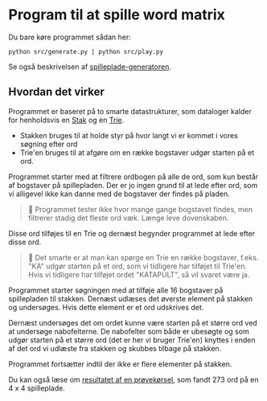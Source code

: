 # Program til at spille word matrix

Du bare køre programmet sådan her:

```
python src/generate.py | python src/play.py
```

Se også beskrivelsen af [spilleplade-generatoren](./GENERATE.md).

## Hvordan det virker

Programmet er baseret på to smarte datastrukturer, som dataloger kalder for
henholdsvis en [Stak](https://en.wikipedia.org/wiki/Stack_(abstract_data_type))
og en [Trie](https://en.wikipedia.org/wiki/Trie).

- Stakken bruges til at holde styr på hvor langt vi er kommet i vores søgning efter ord
- Trie'en bruges til at afgøre om en række bogstaver udgør starten på et ord.

Programmet starter med at filtrere ordbogen på alle de ord, som kun består af bogstaver
på spillepladen. Der er jo ingen grund til at lede efter ord, som vi alligevel
ikke kan danne med de bogstaver der findes på pladen.

> 👑 Programmet tester ikke hvor mange gange bogstavet findes, men filtrerer stadig det fleste ord væk. Længe leve dovenskaben.

Disse ord tilføjes til en Trie og dernæst begynder programmet at lede efter disse ord.

> 👑 Det smarte er at man kan spørge en Trie en række bogstaver, f.eks. "KA" udgør starten
på et ord, som vi tidligere har tilføjet til Trie'en. Hvis vi tidligere har tilføjet ordet "KATAPULT", så
vil svaret være ja.

Programmet starter søgningen med at tilføje alle 16 bogstaver på spillepladen til stakken. Dernæst udlæses det øverste element på stakken og undersøges. Hvis dette element er et ord udskrives det.

Dernæst undersøges det om ordet kunne være starten på et større ord ved at undersøge nabofelterne.
De nabofelter som både er ubesøgte og som udgør starten på et større ord (det er her vi bruger Trie'en) knyttes i enden af det ord vi udlæste fra stakken og skubbes tilbage på stakken.

Programmet fortsætter indtil der ikke er flere elementer på stakken.

Du kan også læse om [resultatet af en prøvekørsel](./EKSEMPEL.md), som fandt 273 ord på en 4 x 4 spilleplade.
